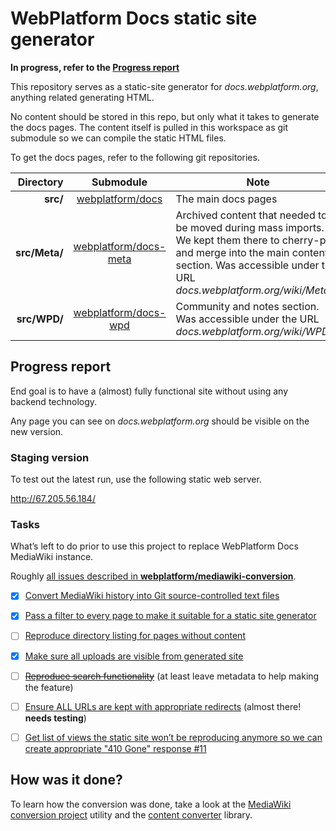 # WebPlatform Docs static site generator

**In progress, refer to the [Progress report](#progress-report)**

This repository serves as a static-site generator for *docs.webplatform.org*, anything related generating HTML.

No content should be stored in this repo, but only what it takes to generate the docs pages.
The content itself is pulled in this workspace as git submodule so we can compile the static HTML files.

To get the docs pages, refer to the following git repositories.

| Directory     | Submodule                          | Note                |
|--------------:|:----------------------------------:|---------------------|
| **src/**      | [webplatform/docs][docs]           | The main docs pages |
| **src/Meta/** | [webplatform/docs-meta][docs-meta] | Archived content that needed to be moved during mass imports. We kept them there to cherry-pick and merge into the main content section. Was accessible under the URL *docs.webplatform.org/wiki/Meta:...* |
| **src/WPD/**  | [webplatform/docs-wpd][docs-wpd]   | Community and notes section. Was accessible under the URL *docs.webplatform.org/wiki/WPD:...* |


## Progress report

End goal is to have a (almost) fully functional site without using any backend technology.

Any page you can see on *docs.webplatform.org* should be visible on the new version.


### Staging version

To test out the latest run, use the following static web server.

http://67.205.56.184/


### Tasks

What’s left to do prior to use this project to replace WebPlatform Docs MediaWiki instance.

Roughly [all issues described in **webplatform/mediawiki-conversion**](https://github.com/webplatform/mediawiki-conversion/issues?q=is%3Aopen+is%3Aissue).

* [x] [Convert MediaWiki history into Git source-controlled text files](https://github.com/webplatform/mediawiki-conversion/issues/4)
* [x] [Pass a filter to every page to make it suitable for a static site generator](https://github.com/webplatform/mediawiki-conversion/issues/9)
* [ ] [Reproduce directory listing for pages without content](https://github.com/webplatform/mediawiki-conversion/issues/3)
* [x] [Make sure all uploads are visible from generated site](https://github.com/webplatform/mediawiki-conversion/issues/5)
* [ ] ~~[Reproduce search functionality](https://github.com/webplatform/mediawiki-conversion/issues/8)~~ (at least leave metadata to help making the feature)
* [ ] [Ensure ALL URLs are kept with appropriate redirects](https://github.com/webplatform/mediawiki-conversion/issues/6) (almost there! **needs testing**)
* [ ] [Get list of views the static site won’t be reproducing anymore so we can create appropriate "410 Gone" response #11](https://github.com/webplatform/mediawiki-conversion/issues/11)



## How was it done?

To learn how the conversion was done, take a look at the [MediaWiki conversion project][mediawiki-conversion] utility and the [content converter][content-converter] library.

  [docs-wpd]: https://github.com/webplatform/docs-wpd
  [docs-meta]: https://github.com/webplatform/docs-meta
  [docs]: https://github.com/webplatform/docs
  [mediawiki-conversion]: https://github.com/webplatform/mediawiki-conversion "MediaWiki Conversion utility"
  [content-converter]: https://github.com/webplatform/content-converter "Content Converter abstract library"

